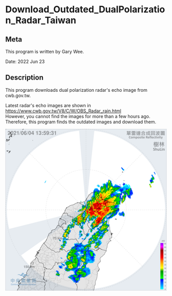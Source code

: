 # Download_Outdated_DualPolarization_Radar_Taiwan

## Meta
This program is written by Gary Wee.

Date: 2022 Jun 23

## Description
This program downloads dual polarization radar's echo image from cwb.gov.tw.

Latest radar's echo images are shown in https://www.cwb.gov.tw/V8/C/W/OBS_Radar_rain.html <br/>
However, you cannot find the images for more than a few hours ago. <br/>
Therefore, this program finds the outdated images and download them.

![RCSL_radar_image.png](/RCSL_radar_image.png)

